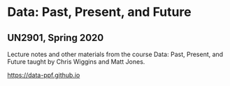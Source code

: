 # Data: Past, Present, and Future 
## UN2901, Spring 2020

Lecture notes and other materials from the course Data: Past, Present, and Future taught by Chris Wiggins and Matt Jones.

https://data-ppf.github.io
